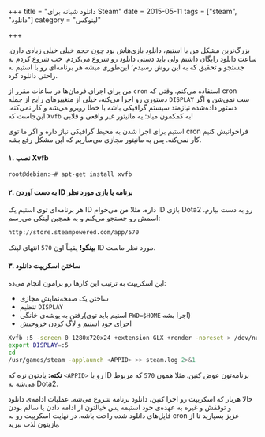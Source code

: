 +++
title = "دانلود شبانه برای Steam"
date = 2015-05-11
tags = ["steam", "دانلود"]
category = "لینوکس"

+++

بزرگ‌ترین مشکل من با استیم، دانلود بازی‌هاش بود چون حجم خیلی خیلی زیادی دارن. ساعت دانلود رایگان داشتم ولی باید دستی دانلود رو شروع می‌کردم. خب شروع کردم به جستجو و تحقیق که به این روش رسیدم؛ این‌طوری میشه هر برنامه‌ای رو با استیم به راحتی دانلود کرد.
<!-- ادامه -->

من برای اجرای فرمان‌ها در ساعات مقرر از `cron` استفاده می‌کنم. وقتی که cron دستوری رو اجرا می‌کنه، خیلی از متغییرهای رایج از جمله `DISPLAY` ست نمی‌شن و اگر دستور داده‌شده نیازمند سیستم گرافیکی باشه با خطا روبرو می‌شه و کار نمی‌کنه. این‌جاست که `Xvfb` به کمکمون میاد: یه مانیتور غیر واقعی و قلابی!

استیم برای اجرا شدن به محیط گرافیکی نیاز داره و اگر ما توی cron فراخوانیش کنیم کار نمی‌کنه. پس یه مانیتور مجازی می‌سازیم که این مشکل رفع بشه.

#### ۱. نصب Xvfb ####
```bash
root@debian:~# apt-get install xvfb
```

#### ۲. به دست آوردن ID برنامه یا بازی مورد نظر ####
هر برنامه‌ای توی استیم یک ID داره. مثلا من می‌خوام ID بازی Dota2 رو به دست بیارم. اسمش رو جستجو می‌کنم و به همچین لینکی می‌رسم:
```bash
http://store.steampowered.com/app/570
```
**بینگو!** یقیناً اون `570` انتهای لینک ID مورد نظر ماست.

#### ۳. ساختن اسکریپت دانلود ####
این اسکریپت به ترتیب این کارها رو برامون انجام می‌ده:

- ساختن یک صفحه‌نمایش مجازی
- تنظیم `DISPLAY`
- رفتن به پوشه‌ی خانگی(استیم باید توی `PWD=$HOME` اجرا بشه)
- اجرای خود استیم و لاگ کردن خروجیش
```bash
Xvfb :5 -screen 0 1280x720x24 +extension GLX +render -noreset > /dev/null 2>&1 &
export DISPLAY=:5
cd
/usr/games/steam -applaunch <APPID> >> steam.log 2>&1
```
**نکته:** یادتون نره که `<APPID>` رو با ID برنامه‌تون عوض کنین. مثلا همون `570` که مربوط می‌شه به Dota2.

حالا هربار که اسکریپت رو اجرا کنین، دانلود برنامه شروع می‌شه. عملیات ادامه‌ی دانلود و توقفش و غیره به عهده‌ی خود استیمه پس خیالتون از ادامه دادن یا سالم بودن فایل‌های دانلود شده راحت باشه. در نهایت اسکریپت رو به cron عزیز بسپارید تا از بازیتون لذت ببرید.
